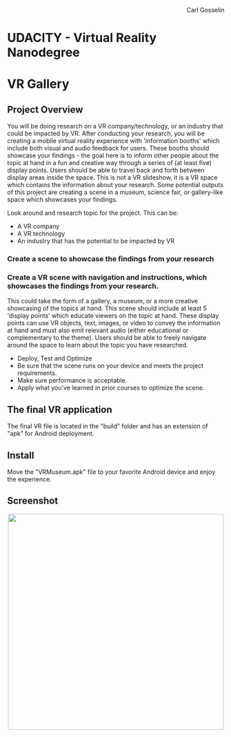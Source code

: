 <p align="right">
Carl Gosselin
</p>

# UDACITY - Virtual Reality Nanodegree

# VR Gallery

## Project Overview

You will be doing research on a VR company/technology, or an industry that could be impacted by VR. 
After conducting your research, you will be creating a mobile virtual reality experience with 'information booths' which include both visual and audio feedback for users. 
These booths should showcase your findings - the goal here is to inform other people about the topic at hand in a fun and creative way through a series of (at least five) display points. 
Users should be able to travel back and forth between display areas inside the space. 
This is not a VR slideshow, it is a VR space which contains the information about your research. 
Some potential outputs of this project are creating a scene in a museum, science fair, or gallery-like space which showcases your findings.

Look around and research topic for the project. This can be: <br>
- A VR company
- A VR technology
- An industry that has the potential to be impacted by VR

### Create a scene to showcase the findings from your research
### Create a VR scene with navigation and instructions, which showcases the findings from your research. 
This could take the form of a gallery, a museum, or a more creative showcasing of the topics at hand. 
This scene should include at least 5 'display points' which educate viewers on the topic at hand. 
These display points can use VR objects, text, images, or video to convey the information at hand and must also emit relevant audio (either educational or complementary to the theme). 
Users should be able to freely navigate around the space to learn about the topic you have researched.

- Deploy, Test and Optimize
- Be sure that the scene runs on your device and meets the project requirements.
- Make sure performance is acceptable.
- Apply what you've learned in prior courses to optimize the scene.

## The final VR application

The final VR file is located in the "build" folder and has an extension of "apk" for Android deployment.

## Install

Move the "VRMuseum.apk" file to your favorite Android device and enjoy the experience.

## Screenshot

<a href="https://github.com/carldgosselin/virtual_reality/blob/master/Project-5-VR-Museum/README.md">
<p align="center">
<img src="screenshots/screenshot1.png" width="500">
</p>
</a>
